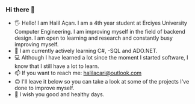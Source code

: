 ### Hi there 👋

- 🖐 Hello! I am Halil Açarı. I am a 4th year student at Erciyes University Computer Engineering.
   I am improving myself in the field of backend design. I am open to learning and research and constantly busy improving myself.
- 🔭 I am currently actively learning C#, -SQL and ADO.NET.
- 💻 Although I have learned a lot since the moment I started software, I know that I still have a lot to learn.
- 📫 If you want to reach me: halilacari@outlook.com
- 🙃 I'll leave it below so you can take a look at some of the projects I've done to improve myself.
- 🎈  I wish you good and healthy days.
